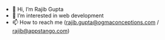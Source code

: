 - 👋 Hi, I’m Rajib Gupta
- 👀 I’m interested in web development
- 📫 How to reach me (rajib.gupta@ogmaconceptions.com / rajib@appstango.com)

<!---
heyrajib/heyrajib is a ✨ special ✨ repository because its `README.md` (this file) appears on your GitHub profile.
You can click the Preview link to take a look at your changes.
--->
